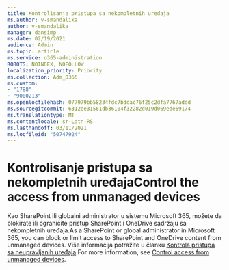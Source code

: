 ```yaml
---
title: Kontrolisanje pristupa sa nekompletnih uređaja
ms.author: v-smandalika
author: v-smandalika
manager: dansimp
ms.date: 02/19/2021
audience: Admin
ms.topic: article
ms.service: o365-administration
ROBOTS: NOINDEX, NOFOLLOW
localization_priority: Priority
ms.collection: Adm_O365
ms.custom:
- "1788"
- "9000213"
ms.openlocfilehash: 077979bb58234fdc7bddac76f25c2dfa7767addd
ms.sourcegitcommit: 6312ee31561db36104f32282d019d069ede69174
ms.translationtype: MT
ms.contentlocale: sr-Latn-RS
ms.lasthandoff: 03/11/2021
ms.locfileid: "50747924"
---
```

# <a name="control-the-access-from-unmanaged-devices"></a><span data-ttu-id="54ec0-102">Kontrolisanje pristupa sa nekompletnih uređaja</span><span class="sxs-lookup"><span data-stu-id="54ec0-102">Control the access from unmanaged devices</span></span>

<span data-ttu-id="54ec0-103">Kao SharePoint ili globalni administrator u sistemu Microsoft 365, možete da blokirate ili ograničite pristup SharePoint i OneDrive sadržaju sa nekompletnih uređaja.</span><span class="sxs-lookup"><span data-stu-id="54ec0-103">As a SharePoint or global administrator in Microsoft 365, you can block or limit access to SharePoint and OneDrive content from unmanaged devices.</span></span> <span data-ttu-id="54ec0-104">Više informacija potražite u članku [Kontrola pristupa sa neupravljanih uređaja](https://docs.microsoft.com/sharepoint/control-access-from-unmanaged-devices).</span><span class="sxs-lookup"><span data-stu-id="54ec0-104">For more information, see [Control access from unmanaged devices](https://docs.microsoft.com/sharepoint/control-access-from-unmanaged-devices).</span></span>